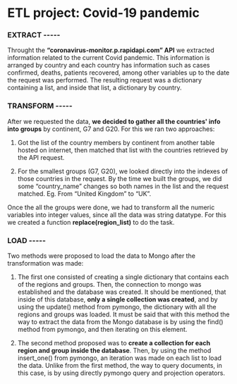 # ETL project: Covid-19 pandemic

### __EXTRACT -----__

Throught the __“coronavirus-monitor.p.rapidapi.com” API__ we extracted information related to the current Covid pandemic. This information is arranged by country and each country has information such as cases confirmed, deaths, patients recovered, among other variables up to the date the request was performed. The resulting request was a dictionary containing a list, and inside that list, a dictionary by country.

### __TRANSFORM -----__

After we requested the data, __we decided to gather all the countries' info into groups__ by continent, G7 and G20. For this we ran two approaches:

1.	Got the list of the country members by continent from another table hosted on internet, then matched that list with the countries retrieved by the API request.

2.	For the smallest groups (G7, G20), we looked directly into the indexes of those countries in the request.
By the time we built the groups, we did some “country_name” changes so both names in the list and the request matched. Eg. From “United Kingdom” to “UK”.

Once the all the groups were done, we had to transform all the numeric variables into integer values, since all the data was string datatype. For this we created a function __replace(region_list)__ to do the task.

### __LOAD -----__

Two methods were proposed to load the data to Mongo after the transformation was made:

1. The first one consisted of creating a single dictionary that contains each of the regions and groups. Then, the connection to mongo was established and the database was created. It should be mentioned, that inside of this database, __only a single collection was created__, and by using the update() method from pymongo, the dictionary with all the regions and groups was loaded. It must be said that with this method the way to extract the data from the Mongo database is by using the find() method from pymongo, and then iterating on this element.

2. The second method proposed was to __create a collection for each region and group inside the database__. Then, by using the method  insert_one() from pymongo, an iteration was made on each list to load the data. Unlike from the first method, the way to query documents, in this case, is by using directly pymongo query and projection operators.
